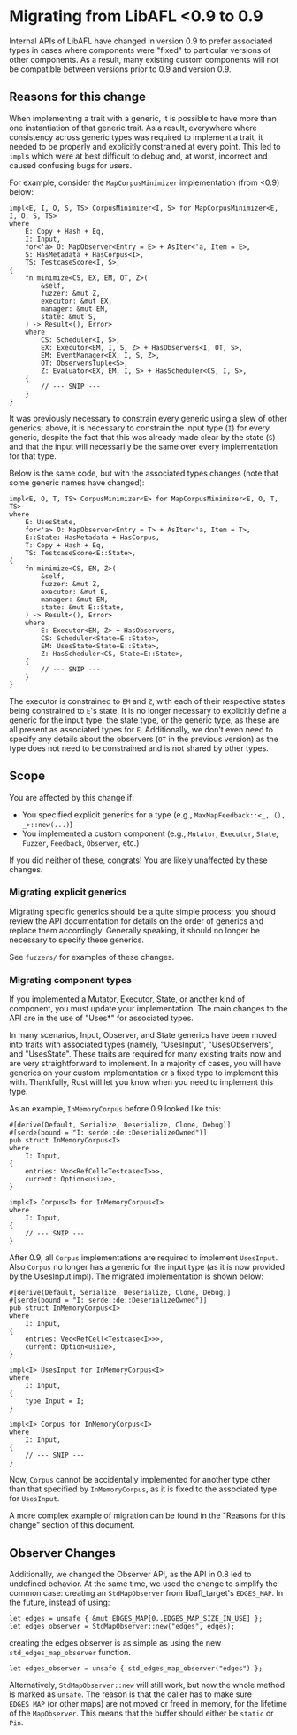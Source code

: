 # Migrating from LibAFL <0.9 to 0.9

Internal APIs of LibAFL have changed in version 0.9 to prefer associated types in cases where components were "fixed" to
particular versions of other components. As a result, many existing custom components will not be compatible between
versions prior to 0.9 and version 0.9.

## Reasons for this change

When implementing a trait with a generic, it is possible to have more than one instantiation of that generic trait. As a
result, everywhere where consistency across generic types was required to implement a trait, it needed to be properly
and explicitly constrained at every point. This led to `impl`s which were at best difficult to debug and, at worst,
incorrect and caused confusing bugs for users.

For example, consider the  `MapCorpusMinimizer` implementation (from <0.9) below:

```rust,ignore
impl<E, I, O, S, TS> CorpusMinimizer<I, S> for MapCorpusMinimizer<E, I, O, S, TS>
where
    E: Copy + Hash + Eq,
    I: Input,
    for<'a> O: MapObserver<Entry = E> + AsIter<'a, Item = E>,
    S: HasMetadata + HasCorpus<I>,
    TS: TestcaseScore<I, S>,
{
    fn minimize<CS, EX, EM, OT, Z>(
        &self,
        fuzzer: &mut Z,
        executor: &mut EX,
        manager: &mut EM,
        state: &mut S,
    ) -> Result<(), Error>
    where
        CS: Scheduler<I, S>,
        EX: Executor<EM, I, S, Z> + HasObservers<I, OT, S>,
        EM: EventManager<EX, I, S, Z>,
        OT: ObserversTuple<S>,
        Z: Evaluator<EX, EM, I, S> + HasScheduler<CS, I, S>,
    {
        // --- SNIP ---
    }
}
```

It was previously necessary to constrain every generic using a slew of other generics; above, it is necessary to
constrain the input type (`I`) for every generic, despite the fact that this was already made clear by the state (`S`)
and that the input will necessarily be the same over every implementation for that type.

Below is the same code, but with the associated types changes (note that some generic names have changed):

```rust,ignore
impl<E, O, T, TS> CorpusMinimizer<E> for MapCorpusMinimizer<E, O, T, TS>
where
    E: UsesState,
    for<'a> O: MapObserver<Entry = T> + AsIter<'a, Item = T>,
    E::State: HasMetadata + HasCorpus,
    T: Copy + Hash + Eq,
    TS: TestcaseScore<E::State>,
{
    fn minimize<CS, EM, Z>(
        &self,
        fuzzer: &mut Z,
        executor: &mut E,
        manager: &mut EM,
        state: &mut E::State,
    ) -> Result<(), Error>
    where
        E: Executor<EM, Z> + HasObservers,
        CS: Scheduler<State=E::State>,
        EM: UsesState<State=E::State>,
        Z: HasScheduler<CS, State=E::State>,
    {
        // --- SNIP ---
    }
}
```

The executor is constrained to `EM` and `Z`, with each of their respective states being constrained to `E`'s state. It
is no longer necessary to explicitly define a generic for the input type, the state type, or the generic type, as these
are all present as associated types for `E`. Additionally, we don't even need to specify any details about the observers
(`OT` in the previous version) as the type does not need to be constrained and is not shared by other types.

## Scope

You are affected by this change if:

- You specified explicit generics for a type (e.g., `MaxMapFeedback::<_, (), _>::new(...)`)
- You implemented a custom component (e.g., `Mutator`, `Executor`, `State`, `Fuzzer`, `Feedback`, `Observer`, etc.)

If you did neither of these, congrats! You are likely unaffected by these changes.

### Migrating explicit generics

Migrating specific generics should be a quite simple process; you should review the API documentation for details on the
order of generics and replace them accordingly. Generally speaking, it should no longer be necessary to specify these
generics.

See `fuzzers/` for examples of these changes.

### Migrating component types

If you implemented a Mutator, Executor, State, or another kind of component, you must update your implementation. The
main changes to the API are in the use of "Uses*" for associated types.

In many scenarios, Input, Observer, and State generics have been moved into traits with associated types (namely,
"UsesInput", "UsesObservers", and "UsesState". These traits are required for many existing traits now and are very
straightforward to implement. In a majority of cases, you will have generics on your custom implementation or a fixed
type to implement this with. Thankfully, Rust will let you know when you need to implement this type.

As an example, `InMemoryCorpus` before 0.9 looked like this:

```rust,ignore
#[derive(Default, Serialize, Deserialize, Clone, Debug)]
#[serde(bound = "I: serde::de::DeserializeOwned")]
pub struct InMemoryCorpus<I>
where
    I: Input,
{
    entries: Vec<RefCell<Testcase<I>>>,
    current: Option<usize>,
}

impl<I> Corpus<I> for InMemoryCorpus<I>
where
    I: Input,
{
    // --- SNIP ---
}
```

After 0.9, all `Corpus` implementations are required to implement `UsesInput`. Also `Corpus` no longer has a generic for
the input type (as it is now provided by the UsesInput impl). The migrated implementation is shown below:

```rust,ignore
#[derive(Default, Serialize, Deserialize, Clone, Debug)]
#[serde(bound = "I: serde::de::DeserializeOwned")]
pub struct InMemoryCorpus<I>
where
    I: Input,
{
    entries: Vec<RefCell<Testcase<I>>>,
    current: Option<usize>,
}

impl<I> UsesInput for InMemoryCorpus<I>
where
    I: Input,
{
    type Input = I;
}

impl<I> Corpus for InMemoryCorpus<I>
where
    I: Input,
{
    // --- SNIP ---
}
```

Now, `Corpus` cannot be accidentally implemented for another type other than that specified by `InMemoryCorpus`, as it
is fixed to the associated type for `UsesInput`.

A more complex example of migration can be found in the "Reasons for this change" section of this document.

## Observer Changes

Additionally, we changed the Observer API, as the API in 0.8 led to undefined behavior.
At the same time, we used the change to simplify the common case: creating an `StdMapObserver`
from libafl_target's `EDGES_MAP`.
In the future, instead of using:

```rust,ignore
let edges = unsafe { &mut EDGES_MAP[0..EDGES_MAP_SIZE_IN_USE] };
let edges_observer = StdMapObserver::new("edges", edges);
```

creating the edges observer is as simple as using the new `std_edges_map_observer` function.

```rust,ignore
let edges_observer = unsafe { std_edges_map_observer("edges") };
```

Alternatively, `StdMapObserver::new` will still work, but now the whole method is marked as `unsafe`.
The reason is that the caller has to make sure `EDGES_MAP` (or other maps) are not moved or freed in memory,
for the lifetime of the `MapObserver`.
This means that the buffer should either be `static` or `Pin`.
